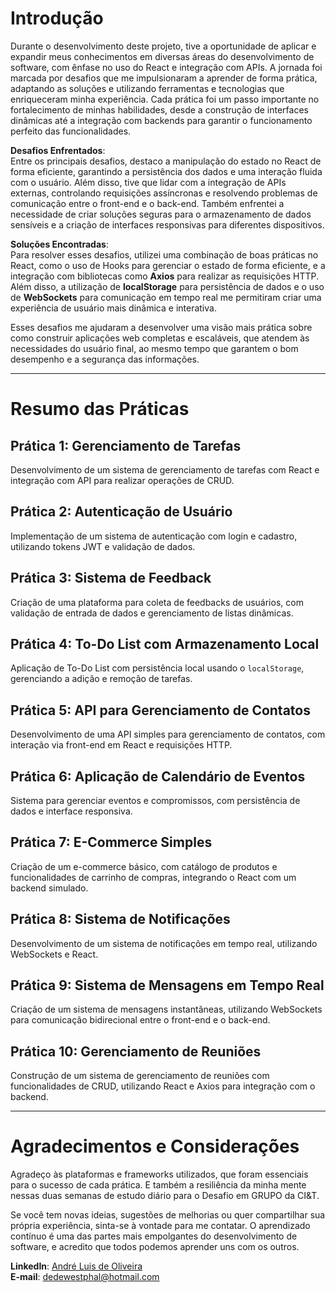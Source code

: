 # Introdução

Durante o desenvolvimento deste projeto, tive a oportunidade de aplicar e expandir meus conhecimentos em diversas áreas do desenvolvimento de software, com ênfase no uso do React e integração com APIs. A jornada foi marcada por desafios que me impulsionaram a aprender de forma prática, adaptando as soluções e utilizando ferramentas e tecnologias que enriqueceram minha experiência. Cada prática foi um passo importante no fortalecimento de minhas habilidades, desde a construção de interfaces dinâmicas até a integração com backends para garantir o funcionamento perfeito das funcionalidades.

**Desafios Enfrentados**:  
Entre os principais desafios, destaco a manipulação do estado no React de forma eficiente, garantindo a persistência dos dados e uma interação fluida com o usuário. Além disso, tive que lidar com a integração de APIs externas, controlando requisições assíncronas e resolvendo problemas de comunicação entre o front-end e o back-end. Também enfrentei a necessidade de criar soluções seguras para o armazenamento de dados sensíveis e a criação de interfaces responsivas para diferentes dispositivos.

**Soluções Encontradas**:  
Para resolver esses desafios, utilizei uma combinação de boas práticas no React, como o uso de Hooks para gerenciar o estado de forma eficiente, e a integração com bibliotecas como **Axios** para realizar as requisições HTTP. Além disso, a utilização de **localStorage** para persistência de dados e o uso de **WebSockets** para comunicação em tempo real me permitiram criar uma experiência de usuário mais dinâmica e interativa.

Esses desafios me ajudaram a desenvolver uma visão mais prática sobre como construir aplicações web completas e escaláveis, que atendem às necessidades do usuário final, ao mesmo tempo que garantem o bom desempenho e a segurança das informações.

---

# Resumo das Práticas

## Prática 1: Gerenciamento de Tarefas  
Desenvolvimento de um sistema de gerenciamento de tarefas com React e integração com API para realizar operações de CRUD.

## Prática 2: Autenticação de Usuário  
Implementação de um sistema de autenticação com login e cadastro, utilizando tokens JWT e validação de dados.

## Prática 3: Sistema de Feedback  
Criação de uma plataforma para coleta de feedbacks de usuários, com validação de entrada de dados e gerenciamento de listas dinâmicas.

## Prática 4: To-Do List com Armazenamento Local  
Aplicação de To-Do List com persistência local usando o `localStorage`, gerenciando a adição e remoção de tarefas.

## Prática 5: API para Gerenciamento de Contatos  
Desenvolvimento de uma API simples para gerenciamento de contatos, com interação via front-end em React e requisições HTTP.

## Prática 6: Aplicação de Calendário de Eventos  
Sistema para gerenciar eventos e compromissos, com persistência de dados e interface responsiva.

## Prática 7: E-Commerce Simples  
Criação de um e-commerce básico, com catálogo de produtos e funcionalidades de carrinho de compras, integrando o React com um backend simulado.

## Prática 8: Sistema de Notificações  
Desenvolvimento de um sistema de notificações em tempo real, utilizando WebSockets e React.

## Prática 9: Sistema de Mensagens em Tempo Real  
Criação de um sistema de mensagens instantâneas, utilizando WebSockets para comunicação bidirecional entre o front-end e o back-end.

## Prática 10: Gerenciamento de Reuniões  
Construção de um sistema de gerenciamento de reuniões com funcionalidades de CRUD, utilizando React e Axios para integração com o backend.

---

# Agradecimentos e Considerações

Agradeço às plataformas e frameworks utilizados, que foram essenciais para o sucesso de cada prática. E também a resiliência da minha mente nessas duas semanas de estudo diário para o Desafio em GRUPO da CI&T.

Se você tem novas ideias, sugestões de melhorias ou quer compartilhar sua própria experiência, sinta-se à vontade para me contatar. O aprendizado contínuo é uma das partes mais empolgantes do desenvolvimento de software, e acredito que todos podemos aprender uns com os outros.

**LinkedIn**: [André Luis de Oliveira](https://www.linkedin.com/in/andr%C3%A9-oliveira-7475585b/)  
**E-mail**: dedewestphal@hotmail.com